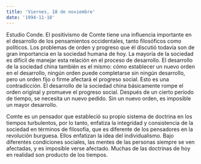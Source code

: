 ```yaml
---
title: 'Viernes, 18 de noviembre'
date: '1994-11-18'
---
```


Estudio Conde. El positivismo de Comte tiene una influencia importante en el desarrollo de los pensamientos occidentales, tanto filosóficos como políticos. Los problemas de orden y progreso que él discutió todavía son de gran importancia en la sociedad humana de hoy. La mayoría de la sociedad es difícil de manejar esta relación en el proceso de desarrollo. El desarrollo de la sociedad china también es el mismo: cómo establecer un nuevo orden en el desarrollo, ningún orden puede completarse sin ningún desarrollo, pero un orden fijo o firme afectará el progreso social. Esto es una contradicción. El desarrollo de la sociedad china básicamente rompe el orden original y promueve el progreso social. Después de un cierto período de tiempo, se necesita un nuevo pedido. Sin un nuevo orden, es imposible un mayor desarrollo.

Comte es un pensador que estableció su propio sistema de doctrina en los tiempos turbulentos, por lo tanto, enfatiza la integridad y consistencia de la sociedad en términos de filosofía, que es diferente de los pensadores en la revolución burguesa. Ellos enfatizan la idea del individualismo. Bajo diferentes condiciones sociales, las mentes de las personas siempre se ven afectadas, y es imposible verse afectado. Muchas de las doctrinas de hoy en realidad son producto de los tiempos.

